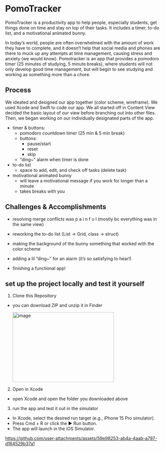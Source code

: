 # PomoTracker
PomoTracker is a productivity app to help people, especially students, get things done on time and stay on top of their tasks. It includes a timer, to-do list, and a motivational animated bunny.

In today’s world, people are often overwhelmed with the amount of work they have to complete, and it doesn’t help that social media and phones are there to muck up any attempts at time management, causing stress and anxiety (we would know).
Pomotracker is an app that provides a pomodoro timer (25 minutes of studying, 5 minute breaks), where students will not only develop good time management, but will begin to see studying and working as something more than a chore. 

## Process
We ideated and designed our app together (color scheme, wireframe). We used Xcode and Swift to code our app. We all started off in Content View decided the basic layout of our view before branching out into other files. Then, we began working on our individually designated parts of the app.
- timer & buttons:
  - pomodoro countdown timer (25 min & 5 min break)
  - buttons:
    - pause/start
    - reset
    - skip
  - “ding~” alarm when timer is done
- to-do list
  - space to add, edit, and check off tasks (delete task)
- motivational animated bunny
  - will leave a motivational message if you work for longer than a minute 
  - takes breaks with you

## Challenges & Accomplishments
- resolving merge conflicts was  p a i n f u l (mostly bc everything was in the same view)
- reworking the to-do list (List → Grid, class → struct)
- making the background of the bunny something that worked with the color scheme
  
- adding a lil “ding~” for an alarm (it’s so satisfying to hear!)
- finishing a functional app!

## set up the project locally and test it yourself
1. Clone this Repository
  - you can download ZIP and unzip it in Finder
    <p align="left">
      <img width="326" height="224" alt="image" src="https://github.com/user-attachments/assets/a1497b8e-f877-462a-87d3-750c8dbd28a7" />
    </p>
2. Open in Xcode
  - open Xcode and open the folder you downloaded above
3. run the app and test it out in the simulator
  - In Xcode, select the desired run target (e.g., iPhone 15 Pro simulator).
  - Press Cmd + R or click the ▶ Run button.
  - The app will launch in the iOS Simulator.

https://github.com/user-attachments/assets/59e98253-ab4a-4aab-a797-d164529b37a1

